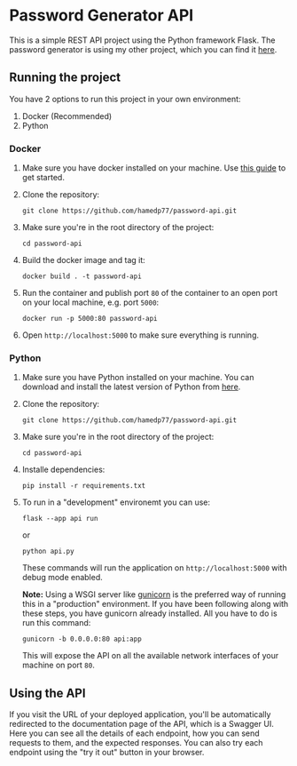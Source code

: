 # Password Generator API

This is a simple REST API project using the Python framework Flask. The password generator is using my other project, which you can find it [here](https://github.com/hamedp77/password-generator.git).

## Running the project

You have 2 options to run this project in your own environment:

1. Docker (Recommended)
2. Python

### Docker

1. Make sure you have docker installed on your machine. Use [this guide](https://docs.docker.com/engine/install/) to get started.

2. Clone the repository:

    ```shell
    git clone https://github.com/hamedp77/password-api.git
    ```

3. Make sure you're in the root directory of the project:

   ```shell
   cd password-api
   ```

4. Build the docker image and tag it:

    ```shell
    docker build . -t password-api
    ```

5. Run the container and publish port `80` of the container to an open port on your local machine, e.g. port `5000`:

   ```shell
   docker run -p 5000:80 password-api
   ```

6. Open `http://localhost:5000` to make sure everything is running.

### Python

1. Make sure you have Python installed on your machine. You can download and install the latest version of Python from [here](https://www.python.org/downloads/).

2. Clone the repository:

    ```shell
    git clone https://github.com/hamedp77/password-api.git
    ```

3. Make sure you're in the root directory of the project:

   ```shell
   cd password-api
   ```

4. Installe dependencies:

   ```shell
   pip install -r requirements.txt
   ```

5. To run in a "development" environemt you can use:

   ```shell
   flask --app api run
   ```

   or

   ```shell
   python api.py
   ```

   These commands will run the application on `http://localhost:5000` with debug mode enabled.

    **Note:** Using a WSGI server like [gunicorn](https://gunicorn.org/) is the preferred way of running this in a "production" environment. If you have been following along with these steps, you have gunicorn already installed. All you have to do is run this command:

   ```shell
   gunicorn -b 0.0.0.0:80 api:app
   ```

   This will expose the API on all the available network interfaces of your machine on port `80`.

## Using the API

If you visit the URL of your deployed application, you'll be automatically redirected to the documentation page of the API, which is a Swagger UI. Here you can see all the details of each endpoint, how you can send requests to them, and the expected responses. You can also try each endpoint using the "try it out" button in your browser.
